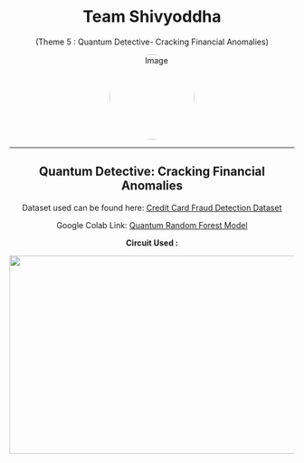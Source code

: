 <h1 align="center">Team Shivyoddha</h1> 
<p align="center">(Theme 5 : Quantum Detective- Cracking Financial Anomalies)</p>
<p align="center">
    <img src="https://github.com/user-attachments/assets/828f2d93-b7fb-48ce-b8e6-74bfc4130173" alt="Image" style="width: 150px; height: 150px; border-radius: 50%;">
</p>

<hr color="black" size="1"/>

<div align="center">
    <h2>Quantum Detective: Cracking Financial Anomalies</h2>
    <p>Dataset used can be found here: <a href="https://www.kaggle.com/datasets/mlg-ulb/creditcardfraud/data">Credit Card Fraud Detection Dataset</a></p>
    <p>Google Colab Link: <a href="https://colab.research.google.com/drive/1ryQ9zwBUk0oRlx3JE8wOo9pDDs5xJqlM?usp=sharing">Quantum Random Forest Model</a></p>
    <p><b>Circuit Used :</b><p> <img src="https://github.com/user-attachments/assets/0ef50a82-82e8-40f6-98a5-f18f5412c1a3" style="width: 700px; height: 350px;">

</div>
